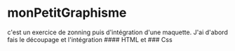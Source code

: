 # monPetitGraphisme

c'est un exercice de zonning puis d'intégration d'une maquette.
J'ai d'abord fais le découpage
et l'intégration #### HTML et ### Css
